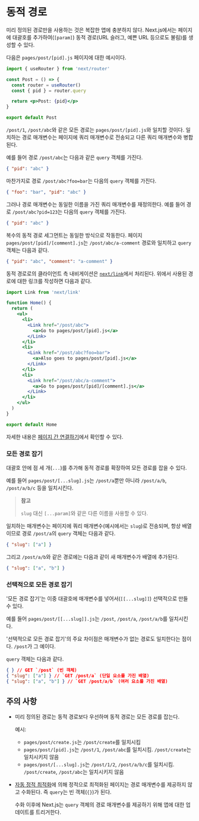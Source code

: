 # 동적 경로

미리 정의된 경로만을 사용하는 것은 복잡한 앱에 충분하지 않다. Next.js에서는 페이지에 대괄호를 추가하여(`[param]`) 동적 경로(URL 슬러그, 예쁜 URL 등으로도 불림)를 생성할 수 있다.

다음은 `pages/post/[pid].js` 페이지에 대한 예시이다.

```jsx
import { useRouter } from 'next/router'

const Post = () => {
  const router = useRouter()
  const { pid } = router.query

  return <p>Post: {pid}</p>
}

export default Post
```

`/post/1`, `/post/abc`와 같은 모든 경로는 `pages/post/[pid].js`와 일치할 것이다. 일치하는 경로 매개변수는 페이지에 쿼리 매개변수로 전송되고 다른 쿼리 매개변수와 병합된다.

예를 들어 경로 `/post/abc`는 다음과 같은 `query` 객체를 가진다.

```json
{ "pid": "abc" }
```

마찬가지로 경로 `/post/abc?foo=bar`는 다음의 `query` 객체를 가진다.

```json
{ "foo": "bar", "pid": "abc" }
```

그러나 경로 매개변수는 동일한 이름을 가진 쿼리 매개변수를 재정의한다. 예를 들어 경로 `/post/abc?pid=123`는 다음의 `query` 객체를 가진다.

```json
{ "pid": "abc" }
```

복수의 동적 경로 세그먼트는 동일한 방식으로 작동한다. 페이지 `pages/post/[pid]/[comment].js`는 `/post/abc/a-comment` 경로와 일치하고 `query` 객체는 다음과 같다.

```json
{ "pid": "abc", "comment": "a-comment" }
```

동적 경로로의 클라이언트 측 내비게이션은 [`next/link`](https://nextjs.org/docs/api-reference/next/link)에서 처리된다. 위에서 사용된 경로에 대한 링크를 작성하면 다음과 같다.

```jsx
import Link from 'next/link'

function Home() {
  return (
    <ul>
      <li>
        <Link href="/post/abc">
          <a>Go to pages/post/[pid].js</a>
        </Link>
      </li>
      <li>
        <Link href="/post/abc?foo=bar">
          <a>Also goes to pages/post/[pid].js</a>
        </Link>
      </li>
      <li>
        <Link href="/post/abc/a-comment">
          <a>Go to pages/post/[pid]/[comment].js</a>
        </Link>
      </li>
    </ul>
  )
}

export default Home
```

자세한 내용은 [페이지 간 연결하기](./01-소개#페이지-간-연결하기)에서 확인할 수 있다.

### 모든 경로 잡기

대괄호 안에 점 세 개(`...`)를 추가해 동적 경로를 확장하여 모든 경로를 잡을 수 있다. 

예를 들어 `pages/post/[...slug].js`는 `/post/a`뿐만 아니라 `/post/a/b`, `/post/a/b/c` 등을 일치시킨다.

> **참고**
>
> `slug` 대신 `[...param]`와 같은 다른 이름을 사용할 수 있다.

일치하는 매개변수는 페이지에 쿼리 매개변수(예시에서는 `slug`)로 전송되며, 항상 배열이므로 경로 `/post/a`의 `query` 객체는 다음과 같다.

```json
{ "slug": ["a"] }
```

그리고 `/post/a/b`와 같은 경로에는 다음과 같이 새 매개변수가 배열에 추가된다.

```json
{ "slug": ["a", "b"] }
```

### 선택적으로 모든 경로 잡기

'모든 경로 잡기'는 이중 대괄호에 매개변수를 넣어서(`[[...slug]]`) 선택적으로 만들 수 있다.

예를 들어 `pages/post/[[...slug]].js`는 `/post`, `/post/a`, `/post/a/b`를 일치시킨다.

'선택적으로 모든 경로 잡기'의 주요 차이점은 매개변수가 없는 경로도 일치한다는 점이다. `/post`가 그 예이다.

`query` 객체는 다음과 같다.

```json
{ } // GET `/post` (빈 객체)
{ "slug": ["a"] } // `GET /post/a` (단일 요소를 가진 배열)
{ "slug": ["a", "b"] } // `GET /post/a/b` (여러 요소를 가진 배열)
```

## 주의 사항

- 미리 정의된 경로는 동적 경로보다 우선하며 동적 경로는 모든 경로를 잡는다.

  예시:

  - `pages/post/create.js`는 `/post/create`를 일치시킴
  - `pages/post/[pid].js`는 `/post/1`, `/post/abc`를 일치시킴. `/post/create`는 일치시키지 않음
  - `pages/post/[...slug].js`는 `/post/1/2`, `/post/a/b/c`를 일치시킴. `/post/create`, `/post/abc`는 일치시키지 않음

- [자동 정적 최적화](https://nextjs.org/docs/advanced-features/automatic-static-optimization)에 의해 정적으로 최적화된 페이지는 경로 매개변수를 제공하지 않고 수화된다. 즉 `query`는 빈 객체(`{}`)가 된다.

  수화 이후에 Next.js는 `query` 객체의 경로 매개변수를 제공하기 위해 앱에 대한 업데이트를 트리거한다.

